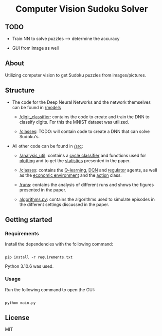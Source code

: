 <h1 align="center">Computer Vision Sudoku Solver</h1>

## TODO

- Train NN to solve puzzles --> determine the accuracy

- GUI from image as well

## About
Utilizing computer vision to get Sudoku puzzles from images/pictures.

## Structure

* The code for the Deep Neural Networks and the network themselves can be found in [/models](models)
 
  * [/digit_classifier](models/digit_classifier.ipynb): contains the code to create and train the DNN to classify digits. For this the MNIST dataset was utilized.

  * [/classes](models/solve.ipynb): TODO: will contain code to create a DNN that can solve Sudoku's.

* All other code can be found in [/src](src):

  * [/analysis_util](src/analysis_util): contains a [cycle classifier](src/analysis_util/cylcle_classifier.py) and functions used for [plotting](src/analysis_util/visualize.py) and to get the [statistics](src/analysis_util/statistics.py) presented in the paper.

  * [/classes](src/classes): contains the [Q-learning](src/classes/Qlearning.py), [DQN](src/classes/DQN.py) and [regulator](src/classes/regulator.py) agents, as well as the [economic environment](src/classes/environment.py) and the [action](src/classes/action.py) class.

  * [/runs](src/runs): contains the analysis of different runs and shows the figures presented in the paper.

  * [algorithms.py](src/algorithms.py): contains the algorithms used to simulate episodes in the different settings discussed in the paper.


## Getting started
### Requirements

Install the dependencies with the following command:

```

pip install -r requirements.txt

```

Python 3.10.6 was used.

### Usage
Run the following command to open the GUI:

```

python main.py

```

## License
MIT